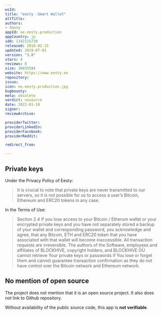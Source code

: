 ```yaml
---
wsId: 
title: "eesty -Smart Wallet"
altTitle: 
authors:
- danny
appId: ee.eesty.production
appCountry: jp
idd: 1342115738
released: 2018-02-15
updated: 2019-07-03
version: "3.0"
stars: 4
reviews: 8
size: 36035584
website: https://www.eesty.ee
repository: 
issue: 
icon: ee.eesty.production.jpg
bugbounty: 
meta: obsolete
verdict: nosource
date: 2022-01-10
signer: 
reviewArchive:

providerTwitter: 
providerLinkedIn: 
providerFacebook: 
providerReddit: 

redirect_from:

---
```


## Private keys

Under the Privacy Policy of Eesty:

> It is crucial to note that private keys are never transmitted to our servers, so it is not possible for us to access a user’s Bitcoin, Ethereum and ERC20 tokens in any case.

In the Terms of Use: 

> Section 2.4 If you lose access to your Bitcoin / Etherum wallet or your encrypted private keys and you have not separately stored a backup of your wallet and corresponding password, you acknowledge and agree, that any Bitcoin, ETH and ERC20 token that you have associated with that wallet will become inaccessible. All transaction requests are irreversible. The authors of the Software, employees and affiliates of BLOCKHIVE, copyright holders, and BLOCKHIVE OÜ cannot retrieve Your private keys or passwords if You lose or forget them and cannot guarantee transaction confirmation as they do not have control over the Bitcoin network and Ethereum network.

## No mention of open source

The project does not mention that it is an open source project. It also does not link to Github repository. 

Without availability of the public source code, this app is **not verifiable**.